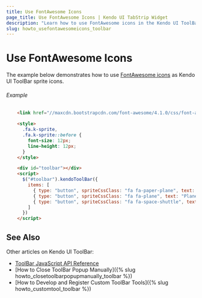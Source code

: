 ```yaml
---
title: Use FontAwesome Icons
page_title: Use FontAwesome Icons | Kendo UI TabStrip Widget
description: "Learn how to use FontAwesome icons in the Kendo UI ToolBar widget."
slug: howto_usefontawesomeicons_toolbar
---
```


# Use FontAwesome Icons

The example below demonstrates how to use [FontAwesome icons](http://fortawesome.github.io/Font-Awesome/icons/) as Kendo UI ToolBar sprite icons.

###### Example

```html
    <link href="//maxcdn.bootstrapcdn.com/font-awesome/4.1.0/css/font-awesome.min.css" rel="stylesheet">

    <style>
      .fa.k-sprite,
      .fa.k-sprite::before {
        font-size: 12px;
        line-height: 12px;
      }
    </style>

    <div id="toolbar"></div>
    <script>
      $("#toolbar").kendoToolBar({
        items: [
          { type: "button", spriteCssClass: "fa fa-paper-plane", text: "Paper plane" },
          { type: "button", spriteCssClass: "fa fa-plane", text: "Plane" },
          { type: "button", spriteCssClass: "fa fa-space-shuttle", text: "Space shuttle" }
        ]
      })
    </script>
```

## See Also

Other articles on Kendo UI ToolBar:

* [ToolBar JavaScript API Reference](/api/javascript/ui/toolbar)
* [How to Close ToolBar Popup Manually]({% slug howto_closetoolbarpopupmanually_toolbar %})
* [How to Develop and Register Custom ToolBar Tools]({% slug howto_customtool_toolbar %})
